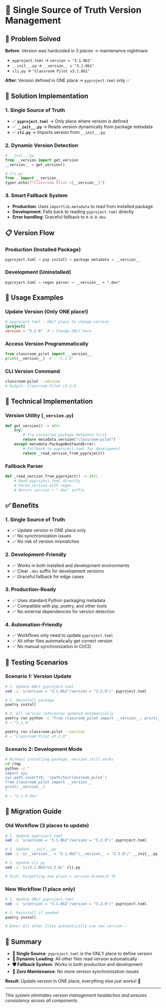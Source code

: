 # 🔄 Single Source of Truth Version Management

## 🎯 **Problem Solved**

**Before**: Version was hardcoded in 3 places → maintenance nightmare
- `pyproject.toml` → `version = "3.1.0b1"`
- `__init__.py` → `__version__ = "3.1.0b1"`  
- `cli.py` → `"Classroom Pilot v3.1.0b1"`

**After**: Version defined in ONE place → `pyproject.toml` only ✅

## 🔧 **Solution Implementation**

### **1. Single Source of Truth**
- ✅ **`pyproject.toml`** → Only place where version is defined
- ✅ **`__init__.py`** → Reads version dynamically from package metadata
- ✅ **`cli.py`** → Imports version from `__init__.py`

### **2. Dynamic Version Detection**
```python
# __init__.py
from ._version import get_version
__version__ = get_version()

# cli.py  
from . import __version__
typer.echo(f"Classroom Pilot v{__version__}")
```

### **3. Smart Fallback System**
- **Production**: Uses `importlib.metadata` to read from installed package
- **Development**: Falls back to reading `pyproject.toml` directly
- **Error handling**: Graceful fallback to `0.0.0.dev`

## 📋 **Version Flow**

### **Production (Installed Package)**
```
pyproject.toml → pip install → package metadata → __version__
```

### **Development (Uninstalled)**
```
pyproject.toml → regex parser → __version__ + ".dev"
```

## 🚀 **Usage Examples**

### **Update Version (Only ONE place!)**
```toml
# pyproject.toml - ONLY place to change version
[project]
version = "3.2.0"  # ← Change ONLY here
```

### **Access Version Programmatically**
```python
from classroom_pilot import __version__
print(__version__)  # → "3.2.0"
```

### **CLI Version Command**
```bash
classroom-pilot --version
# Output: Classroom Pilot v3.2.0
```

## 🔧 **Technical Implementation**

### **Version Utility (`_version.py`)**
```python
def get_version() -> str:
    try:
        # Try installed package metadata first
        return metadata.version("classroom-pilot")
    except metadata.PackageNotFoundError:
        # Fallback to pyproject.toml for development
        return _read_version_from_pyproject()
```

### **Fallback Parser**
```python
def _read_version_from_pyproject() -> str:
    # Read pyproject.toml directly
    # Parse version with regex
    # Return version + ".dev" suffix
```

## ✅ **Benefits**

### **1. Single Source of Truth**
- ✅ Update version in ONE place only
- ✅ No synchronization issues
- ✅ No risk of version mismatches

### **2. Development-Friendly**
- ✅ Works in both installed and development environments
- ✅ Clear `.dev` suffix for development versions
- ✅ Graceful fallback for edge cases

### **3. Production-Ready**
- ✅ Uses standard Python packaging metadata
- ✅ Compatible with pip, poetry, and other tools
- ✅ No external dependencies for version detection

### **4. Automation-Friendly**
- ✅ Workflows only need to update `pyproject.toml`
- ✅ All other files automatically get correct version
- ✅ No manual synchronization in CI/CD

## 🧪 **Testing Scenarios**

### **Scenario 1: Version Update**
```bash
# 1. Update ONLY pyproject.toml
sed -i 's/version = "3.1.0b2"/version = "3.2.0"/' pyproject.toml

# 2. Reinstall package
poetry install

# 3. All version references updated automatically
poetry run python -c "from classroom_pilot import __version__; print(__version__)"
# → "3.2.0"

poetry run classroom-pilot --version  
# → "Classroom Pilot v3.2.0"
```

### **Scenario 2: Development Mode**
```bash
# Without installing package, version still works
cd /tmp
python -c "
import sys
sys.path.insert(0, '/path/to/classroom_pilot')
from classroom_pilot import __version__
print(__version__)
"
# → "3.2.0.dev"
```

## 🔄 **Migration Guide**

### **Old Workflow (3 places to update)**
```bash
# 1. Update pyproject.toml
sed -i 's/version = "3.1.0b2"/version = "3.2.0"/' pyproject.toml

# 2. Update __init__.py  
sed -i 's/__version__ = "3.1.0b2"/__version__ = "3.2.0"/' __init__.py

# 3. Update cli.py
sed -i 's/v3.1.0b2/v3.2.0/' cli.py

# Risk: Forgetting one place = version mismatch 😞
```

### **New Workflow (1 place only)**
```bash
# 1. Update ONLY pyproject.toml
sed -i 's/version = "3.1.0b2"/version = "3.2.0"/' pyproject.toml

# 2. Reinstall if needed
poetry install

# Done! All other files automatically use new version ✅
```

## 🎯 **Summary**

- **🎯 Single Source**: `pyproject.toml` is the ONLY place to define version
- **🔄 Dynamic Loading**: All other files read version automatically  
- **🛡️ Fallback System**: Works in both production and development
- **🚀 Zero Maintenance**: No more version synchronization issues

**Result**: Update version in ONE place, everything else just works! 🚀

---

*This system eliminates version management headaches and ensures consistency across all components.*